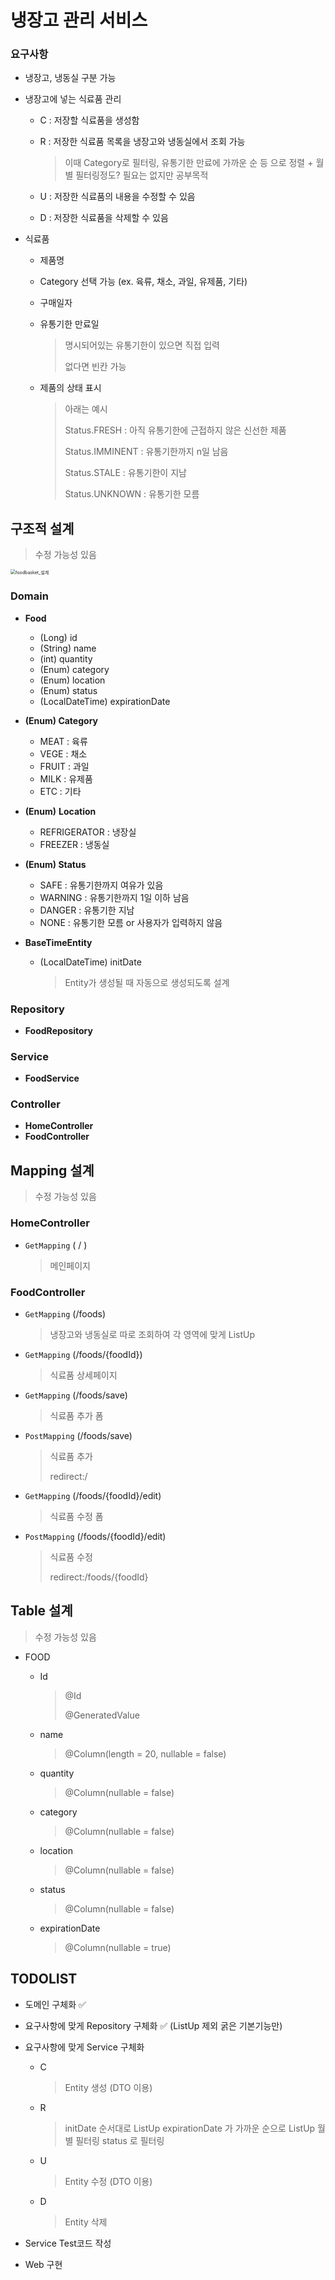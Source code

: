# 냉장고 관리 서비스



### 요구사항

- 냉장고, 냉동실 구분 가능

- 냉장고에 넣는 식료품 관리

  - C :  저장할 식료품을 생성함

  - R : 저장한 식료품 목록을 냉장고와 냉동실에서 조회 가능

    > 이때 Category로 필터링, 유통기한 만료에 가까운 순 등 으로 정렬 + 월별 필터링정도? 필요는 없지만 공부목적

  - U : 저장한 식료품의 내용을 수정할 수 있음

  - D : 저장한 식료품을 삭제할 수 있음

- 식료품

  - 제품명

  - Category 선택 가능 (ex. 육류, 채소, 과일, 유제품, 기타)

  - 구매일자 

  - 유통기한 만료일

    > 명시되어있는 유통기한이 있으면 직접 입력
    >
    > 없다면 빈칸 가능

  - 제품의 상태 표시

    > 아래는 예시
    >
    > Status.FRESH : 아직 유통기한에 근접하지 않은 신선한 제품
    >
    > Status.IMMINENT : 유통기한까지 n일 남음
    >
    > Status.STALE : 유통기한이 지남
    >
    > Status.UNKNOWN : 유통기한 모름





## 구조적 설계

> 수정 가능성 있음

<img src="foodbasket_%E1%84%89%E1%85%A5%E1%86%AF%E1%84%80%E1%85%A8.png" alt="foodbasket_설계" style="zoom:50%;" />



### Domain 

- **Food**

  - (Long) id
  - (String) name
  - (int) quantity
  - (Enum) category
  - (Enum) location 
  - (Enum) status
  - (LocalDateTime) expirationDate

- **(Enum) Category**

  - MEAT : 육류
  - VEGE : 채소
  - FRUIT : 과일
  - MILK : 유제품
  - ETC : 기타

- **(Enum)** **Location**

  - REFRIGERATOR : 냉장실
  - FREEZER : 냉동실

- **(Enum) Status**

  - SAFE : 유통기한까지 여유가 있음
  - WARNING : 유통기한까지 1일 이하 남음
  - DANGER : 유통기한 지남
  - NONE : 유통기한 모름 or 사용자가 입력하지 않음

- **BaseTimeEntity**

  - (LocalDateTime) initDate

    > Entity가 생성될 때 자동으로 생성되도록 설계



### Repository

- **FoodRepository**



### Service

- **FoodService**



### Controller

- **HomeController**
- **FoodController**



## Mapping 설계

> 수정 가능성 있음



### HomeController

- `GetMapping` ( / ) 

  >  메인페이지

  

### FoodController

- `GetMapping` (/foods)

  > 냉장고와 냉동실로 따로 조회하여 각 영역에 맞게 ListUp

- `GetMapping` (/foods/{foodId})

  > 식료품 상세페이지

- `GetMapping` (/foods/save)

  > 식료품 추가 폼

- `PostMapping` (/foods/save)

  > 식료품 추가
  >
  > redirect:/

- `GetMapping` (/foods/{foodId}/edit)

  > 식료품 수정 폼 

- `PostMapping` (/foods/{foodId}/edit)

  > 식료품 수정
  >
  > redirect:/foods/{foodId}





## Table 설계

> 수정 가능성 있음

- FOOD

  - Id

    > @Id
    >
    > @GeneratedValue

  - name

    > @Column(length = 20, nullable = false)

  - quantity

    > @Column(nullable = false)

  - category

    > @Column(nullable = false)

  - location 

    > @Column(nullable = false)

  - status

    > @Column(nullable = false)

  - expirationDate

    > @Column(nullable = true)



## TODOLIST

- 도메인 구체화 ✅
- 요구사항에 맞게 Repository 구체화 ✅ (ListUp 제외 굵은 기본기능만)

- 요구사항에 맞게 Service 구체화

  - C 

    > Entity 생성 (DTO 이용)

  - R 

    > initDate 순서대로 ListUp
    > expirationDate 가 가까운 순으로 ListUp
    > 월별 필터링
    > status 로 필터링

  - U 

    > Entity 수정 (DTO 이용)

  - D 

    > Entity 삭제

- Service Test코드 작성

- Web 구현





